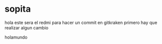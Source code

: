 # sopita
hola este sera el redmi
para hacer un commit en gitkraken primero hay que realizar algun cambio

holamundo